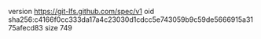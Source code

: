 version https://git-lfs.github.com/spec/v1
oid sha256:c4166f0cc333da17a4c23030d1cdcc5e743059b9c59de5666915a3175afecd83
size 749
